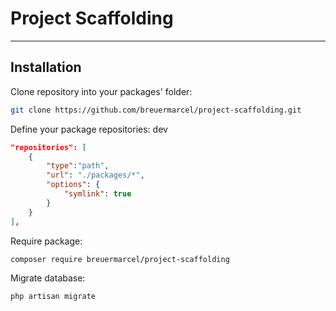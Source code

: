 # Project Scaffolding

---

## Installation

Clone repository into your packages' folder:
```bash
git clone https://github.com/breuermarcel/project-scaffolding.git
```

Define your package repositories: dev
```json
"repositories": [
    {
        "type":"path",
        "url": "./packages/*",
        "options": {
            "symlink": true
        }
    }
],
```

Require package:
```bash
composer require breuermarcel/project-scaffolding
```

Migrate database:
```bash
php artisan migrate
```
